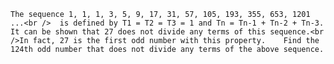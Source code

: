     The sequence 1, 1, 1, 3, 5, 9, 17, 31, 57, 105, 193, 355, 653, 1201 ...<br />  is defined by T1 = T2 = T3 = 1 and Tn = Tn-1 + Tn-2 + Tn-3.      It can be shown that 27 does not divide any terms of this sequence.<br />In fact, 27 is the first odd number with this property.    Find the 124th odd number that does not divide any terms of the above sequence.  